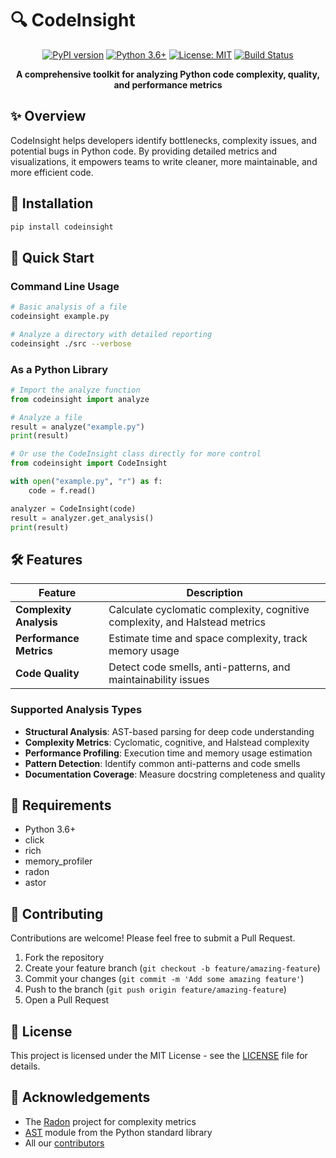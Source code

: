 # 🔍 CodeInsight

<div align="center">

[![PyPI version](https://img.shields.io/badge/pypi-v1.0.0-blue.svg)](https://pypi.org/project/codeinsight/)
[![Python 3.6+](https://img.shields.io/badge/python-3.6+-blue.svg)](https://www.python.org/downloads/)
[![License: MIT](https://img.shields.io/badge/License-MIT-yellow.svg)](https://opensource.org/licenses/MIT)
[![Build Status](https://img.shields.io/badge/build-passing-brightgreen.svg)]()

**A comprehensive toolkit for analyzing Python code complexity, quality, and performance metrics**

</div>

## ✨ Overview

CodeInsight helps developers identify bottlenecks, complexity issues, and potential bugs in Python code. By providing detailed metrics and visualizations, it empowers teams to write cleaner, more maintainable, and more efficient code.

## 🚀 Installation

```bash
pip install codeinsight
```

## 🏁 Quick Start

### Command Line Usage

```bash
# Basic analysis of a file
codeinsight example.py

# Analyze a directory with detailed reporting
codeinsight ./src --verbose
```

### As a Python Library

```python
# Import the analyze function
from codeinsight import analyze

# Analyze a file
result = analyze("example.py")
print(result)

# Or use the CodeInsight class directly for more control
from codeinsight import CodeInsight

with open("example.py", "r") as f:
    code = f.read()

analyzer = CodeInsight(code)
result = analyzer.get_analysis()
print(result)
```

## 🛠️ Features

| Feature | Description |
|---------|-------------|
| **Complexity Analysis** | Calculate cyclomatic complexity, cognitive complexity, and Halstead metrics |
| **Performance Metrics** | Estimate time and space complexity, track memory usage |
| **Code Quality** | Detect code smells, anti-patterns, and maintainability issues |

### Supported Analysis Types

- **Structural Analysis**: AST-based parsing for deep code understanding
- **Complexity Metrics**: Cyclomatic, cognitive, and Halstead complexity
- **Performance Profiling**: Execution time and memory usage estimation
- **Pattern Detection**: Identify common anti-patterns and code smells
- **Documentation Coverage**: Measure docstring completeness and quality

## 🔧 Requirements

- Python 3.6+
- click
- rich
- memory_profiler
- radon
- astor

## 👥 Contributing

Contributions are welcome! Please feel free to submit a Pull Request.

1. Fork the repository
2. Create your feature branch (`git checkout -b feature/amazing-feature`)
3. Commit your changes (`git commit -m 'Add some amazing feature'`)
4. Push to the branch (`git push origin feature/amazing-feature`)
5. Open a Pull Request

## 📝 License

This project is licensed under the MIT License - see the [LICENSE](LICENSE) file for details.

## 💖 Acknowledgements

- The [Radon](https://github.com/rubik/radon) project for complexity metrics
- [AST](https://docs.python.org/3/library/ast.html) module from the Python standard library
- All our [contributors](https://github.com/Azad11014/codeinsight/graphs/contributors)

